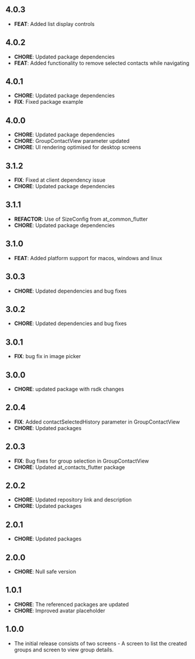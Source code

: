 ## 4.0.3
- **FEAT**: Added list display controls

## 4.0.2
- **CHORE**: Updated package dependencies
- **FEAT**: Added functionality to remove selected contacts while navigating

## 4.0.1
- **CHORE**: Updated package dependencies
- **FIX**: Fixed package example

## 4.0.0
- **CHORE**: Updated package dependencies
- **CHORE**: GroupContactView parameter updated
- **CHORE**: UI rendering optimised for desktop screens

## 3.1.2
- **FIX**: Fixed at client dependency issue
- **CHORE**: Updated package dependencies

## 3.1.1
- **REFACTOR**: Use of SizeConfig from at_common_flutter
- **CHORE**: Updated package dependencies

## 3.1.0
- **FEAT**: Added platform support for macos, windows and linux

## 3.0.3
- **CHORE**: Updated dependencies and bug fixes

## 3.0.2
- **CHORE**: Updated dependencies and bug fixes

## 3.0.1
- **FIX**: bug fix in image picker

## 3.0.0
- **CHORE**: updated package with rsdk changes

## 2.0.4
- **FIX**: Added contactSelectedHistory parameter in GroupContactView
- **CHORE**: Updated packages

## 2.0.3
- **FIX**: Bug fixes for group selection in GroupContactView
- **CHORE**: Updated at_contacts_flutter package

## 2.0.2
- **CHORE**: Updated repository link and description
- **CHORE**: Updated packages

## 2.0.1
- **CHORE**: Updated packages

## 2.0.0
- **CHORE**: Null safe version

## 1.0.1
- **CHORE**: The referenced packages are updated
- **CHORE**: Improved avatar placeholder

## 1.0.0
- The initial release consists of two screens - A screen to list the created groups and screen to view group details.
